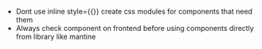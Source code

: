 - Dont use inline style={{}} create css modules for components that need them
- Always check component on frontend before using components directly from library like mantine